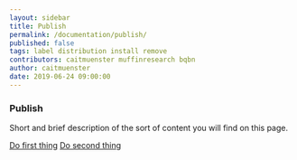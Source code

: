 ```yaml
---
layout: sidebar
title: Publish
permalink: /documentation/publish/
published: false
tags: label distribution install remove
contributors: caitmuenster muffinresearch bqbn
author: caitmuenster
date: 2019-06-24 09:00:00
---
```


<!-- Overview Page Hero Banner -->

<section class="overview-hero" style="background-image: url({% asset "develop-overview-hero-bg.jpg" @optim @path %});">
<div class="module">
<article class="module-content grid-x grid-padding-x">
<div class="cell small-12">
<div class="overview-hero-description" markdown="1">

# Publish

Short and brief description of the sort of content you will find on this page.

</div>
<div class="overview-hero-cta">

<a href="/documentation/develop/" class="button">Do first thing</a>
<a href="/documentation/develop/" class="button secondary">Do second thing</a>

</div>
</div>
</article>
</div>
</section>

<!-- END: Overview Page Hero Banner -->